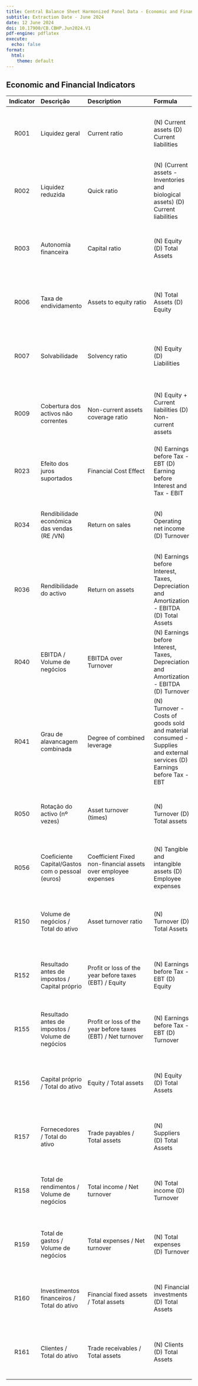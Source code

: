 ```yaml
---
title: Central Balance Sheet Harmonized Panel Data - Economic and Financial Indicators
subtitle: Extraction Date - June 2024
date: 12 June 2024
doi: 10.17900/CB.CBHP.Jun2024.V1
pdf-engine: pdflatex
execute:
  echo: false
format:
  html:
    theme: default
---
```


## Economic and Financial Indicators

| Indicator | Descrição | Description | Formula |  | Detailed Formula |
| :---: | :----------- | :------------- | :--------------------- | :--------------------- | :--------------------- |
| R001 | Liquidez geral  | Current ratio  | (N) Current assets (D) Current liabilities | B029/B089 | CASE WHEN [B089]<=0 OR ABS([B029]/[B089])>100 THEN NULL ELSE CASE WHEN [B029] =0 THEN 0 ELSE ([B029]/[B089]) END END |"
| R002 | Liquidez reduzida  | Quick ratio  | (N) (Current assets - Inventories and biological assets) (D) Current liabilities | (B029-B032)/B089 | CASE WHEN [B089]<=0 OR ABS(([B029]-[B032])/[B089])>100 THEN NULL ELSE CASE WHEN ([B029]-[B032]) =0 THEN 0 ELSE (([B029]-[B032])/[B089]) END END |"
| R003 | Autonomia financeira | Capital ratio | (N) Equity (D) Total Assets | B061/B001 | CASE WHEN [B001]<=0 OR ABS([B061]/[B001])>100 THEN NULL ELSE CASE WHEN [B061] =0 THEN 0 ELSE ([B061]/[B001]) END END |"
| R006 | Taxa de endividamento  | Assets to equity ratio  | (N) Total Assets (D) Equity | B001/B061 | CASE WHEN [B061]<=0 OR ABS([B001]/[B061])>100 THEN NULL ELSE CASE WHEN [B001]=0 THEN 0 ELSE ([B001]/[B061]) END END |"
| R007 | Solvabilidade | Solvency ratio | (N) Equity (D) Liabilities | B061/B080 | CASE WHEN [B080]<=0 OR ABS([B061]/[B080])>100 THEN NULL ELSE CASE WHEN [B061] =0 THEN 0 ELSE ([B061]/[B080]) END END |"
| R009 | Cobertura dos activos não correntes  | Non-current assets coverage ratio  | (N) Equity + Current liabilities (D) Non-current assets | (B061+B081)/B004 | CASE WHEN [B004]<=0 OR ABS(([B061]+[B081])/[B004])>100 THEN NULL ELSE CASE WHEN ([B061]+[B081]) =0 THEN 0 ELSE (([B061]+[B081])/[B004]) END END |"
| R023 | Efeito dos juros suportados  | Financial Cost Effect  | (N) Earnings before Tax - EBT (D) Earning before Interest and Tax - EBIT | D086/D085 | CASE WHEN [D085]<=0 OR ABS([D086]/[D085])>100 THEN NULL ELSE CASE WHEN [D086] =0 THEN 0 ELSE ([D086]/[D085]) END END |"
| R034 | Rendibilidade económica das vendas  (RE /VN) | Return on sales  | (N) Operating net income (D) Turnover | D082/D001 | CASE WHEN [D001]<=0 OR ABS([D082]/[D001])>100 THEN NULL ELSE CASE WHEN [D082] =0 THEN 0 ELSE ([D082]/[D001]) END END |"
| R036 | Rendibilidade do activo | Return on assets  | (N) Earnings before Interest, Taxes, Depreciation and Amortization - EBITDA (D) Total Assets | D084/B001 | CASE WHEN [B001]<=0 OR ABS([D084]/[B001])>100 THEN NULL ELSE CASE WHEN [D084] =0 THEN 0 ELSE ([D084]/[B001]) END END |"
| R040 | EBITDA / Volume de negócios | EBITDA over Turnover  | (N) Earnings before Interest, Taxes, Depreciation and Amortization - EBITDA (D) Turnover | D084/D001 | CASE WHEN [D001]<=0 OR ABS([D084]/[D001])>100 THEN NULL ELSE CASE WHEN [D084] =0 THEN 0 ELSE ([D084]/[D001]) END END |"
| R041 | Grau de alavancagem combinada | Degree of combined leverage | (N) Turnover - Costs of goods sold and material consumed - Supplies and external services (D) Earnings before Tax - EBT | (D001-D025-D026)/D086 | CASE WHEN [D086]<=0 OR ([D001]-[D025]-[D026])<0 OR ABS(([D001]-[D025]-[D026])/[D086])>100 THEN NULL ELSE CASE WHEN ([D001]-[D025]-[D026]) =0 THEN 0 ELSE ([D001]-[D025]-[D026])/[D086] END END |"
| R050 | Rotação do activo (nº vezes) | Asset turnover (times) | (N) Turnover (D) Total assets | D001/B001 | CASE WHEN [B001]<=0 OR ABS([D001]/[B001])>100 THEN NULL ELSE CASE WHEN [D001] =0 THEN 0 ELSE ([D001]/[B001]) END END |"
| R056 | Coeficiente Capital/Gastos com o pessoal (euros) | Coefficient Fixed non-financial assets over employee expenses | (N) Tangible and intangible assets (D) Employee expenses | B005/D029 | CASE WHEN [D029]<=0 OR [B005]<0 OR ABS([B005]/[D029])>100 THEN NULL ELSE CASE WHEN [B005] =0 THEN 0 ELSE ([B005]/[D029]) END END |"
| R150 | Volume de negócios / Total do ativo  | Asset turnover ratio  | (N) Turnover (D) Total Assets | D001/B001 | CASE WHEN [B001] <= 0 OR ABS([D001]/[B001])>100 THEN NULL ELSE CASE WHEN [D001] = 0 THEN 0 ELSE ([D001]/[B001]) END END |"
| R152 | Resultado antes de impostos  / Capital próprio  | Profit or loss of the year before taxes (EBT) / Equity  | (N) Earnings before Tax - EBT (D) Equity | D086/B061 | CASE WHEN [B061] <= 0 OR ABS([D086]/[B061])>100 THEN NULL ELSE CASE WHEN [D086] = 0 THEN 0 ELSE ([D086]/[B061]) END END |"
| R155 | Resultado antes de impostos  / Volume de negócios  | Profit or loss of the year before taxes (EBT) / Net turnover  | (N) Earnings before Tax - EBT (D) Turnover | D086/D001 | CASE WHEN [D001] <= 0 OR ABS([D086]/[D001])>100 THEN NULL ELSE CASE WHEN [D086] = 0 THEN 0 ELSE ([D086]/[D001]) END END |"
| R156 | Capital próprio / Total do ativo  | Equity / Total assets  | (N) Equity (D) Total Assets | B061/B001 | CASE WHEN [B001] <= 0 OR ABS([B061]/[B001])>100 THEN NULL ELSE CASE WHEN [B061] = 0 THEN 0 ELSE ([B061]/[B001]) END END |"
| R157 | Fornecedores / Total do ativo  | Trade payables / Total assets  | (N) Suppliers (D) Total Assets | B093/B001 | CASE WHEN [B001] <= 0 OR ABS([B093]/[B001])>100 THEN NULL ELSE CASE WHEN [B093] = 0 THEN 0 ELSE ([B093]/[B001]) END END |"
| R158 | Total de rendimentos / Volume de negócios  | Total income / Net turnover  | (N) Total income (D) Turnover | D021/D001 | CASE WHEN [D001] <= 0 OR ABS([D021]/[D001])>100 THEN NULL ELSE CASE WHEN [D021] = 0 THEN 0 ELSE ([D021]/[D001]) END END |"
| R159 | Total de gastos / Volume de negócios  | Total expenses / Net turnover  | (N) Total expenses (D) Turnover | D062/D001 | CASE WHEN [D001] <= 0 OR ABS([D062]/[D001])>100 THEN NULL ELSE CASE WHEN [D062] = 0 THEN 0 ELSE ([D062]/[D001]) END END |"
| R160 | Investimentos financeiros / Total do ativo  | Financial fixed assets / Total assets  | (N) Financial investments (D) Total Assets | B025/B001 | CASE WHEN [B001] <= 0 OR [B025] < 0 OR ABS([B025]/[B001])>100 THEN NULL ELSE CASE WHEN [B025] = 0 THEN 0 ELSE ([B025]/[B001]) END END |"
| R161 | Clientes  / Total do ativo  | Trade receivables / Total assets  | (N) Clients (D) Total Assets | B041/B001 | CASE WHEN [B001] <= 0 OR ABS([B041]/[B001])>100 THEN NULL ELSE CASE WHEN [B041] = 0 THEN 0 ELSE ([B041]/[B001]) END END |"
